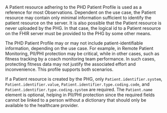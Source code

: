 A Patient resource adhering to the PHD Patient Profile is used as a reference for most Observations. Dependent on the use case, the Patient resource may contain only minimal information sufficient to identify the patient resource on the server. It is also possible that the Patient resource is never uploaded by the PHG. In that case, the logical id to a Patient resource on the FHIR server must be provided to the PHG by some other means.

The PHD Patient Profile may or may not include patient-identifiable information, depending on the use case. For example, in Remote Patient Monitoring, PII/PHI protection may be critical, while in other cases, such as fitness tracking by a coach monitoring team performance. In such cases, protecting fitness data may not justify the associated effort and inconvenience. This profile supports both scenarios.

If a Patient resource is created by the PHG, only `Patient.identifier.system`, `Patient.identifier.value`, `Patient.identifier.type.coding.code`, and `Patient.identifier.type.coding.system` are required. The `Patient.name` element is optional, helping in PII/PHI protection since the required fields cannot be linked to a person without a dictionary that should only be available to the healthcare provider.

